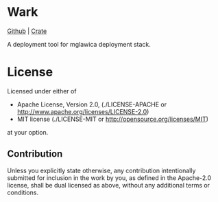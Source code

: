 Wark
====

[Github](https://github.com/tailhook/wark) |
[Crate](https://crates.io/crates/wark)


A deployment tool for mglawica deployment stack.


License
=======

Licensed under either of

* Apache License, Version 2.0, (./LICENSE-APACHE or http://www.apache.org/licenses/LICENSE-2.0)
* MIT license (./LICENSE-MIT or http://opensource.org/licenses/MIT)

at your option.

Contribution
------------

Unless you explicitly state otherwise, any contribution intentionally
submitted for inclusion in the work by you, as defined in the Apache-2.0
license, shall be dual licensed as above, without any additional terms or
conditions.
